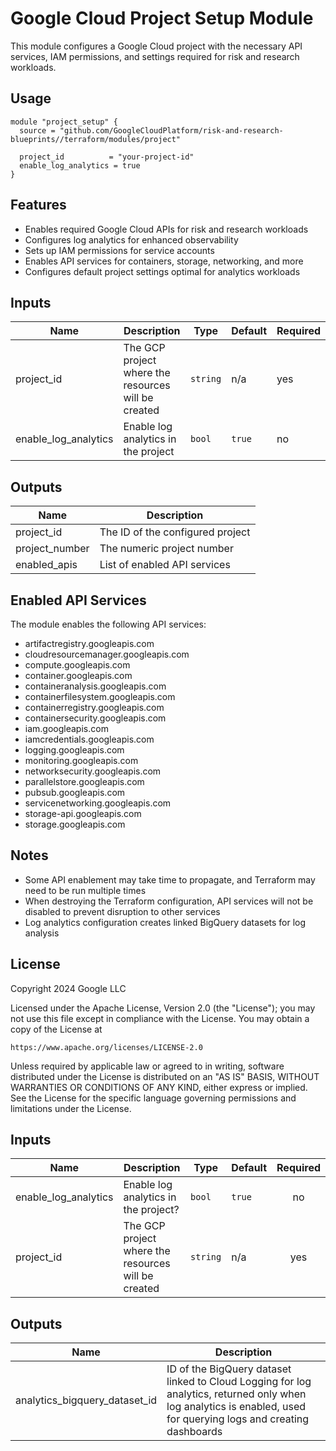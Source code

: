 # Google Cloud Project Setup Module

This module configures a Google Cloud project with the necessary API services, IAM permissions, and settings required for risk and research workloads.

## Usage

```hcl
module "project_setup" {
  source = "github.com/GoogleCloudPlatform/risk-and-research-blueprints//terraform/modules/project"

  project_id          = "your-project-id"
  enable_log_analytics = true
}
```

## Features

- Enables required Google Cloud APIs for risk and research workloads
- Configures log analytics for enhanced observability
- Sets up IAM permissions for service accounts
- Enables API services for containers, storage, networking, and more
- Configures default project settings optimal for analytics workloads

## Inputs

| Name | Description | Type | Default | Required |
|------|-------------|------|---------|----------|
| project_id | The GCP project where the resources will be created | `string` | n/a | yes |
| enable_log_analytics | Enable log analytics in the project | `bool` | `true` | no |

## Outputs

| Name | Description |
|------|-------------|
| project_id | The ID of the configured project |
| project_number | The numeric project number |
| enabled_apis | List of enabled API services |

## Enabled API Services

The module enables the following API services:

- artifactregistry.googleapis.com
- cloudresourcemanager.googleapis.com
- compute.googleapis.com
- container.googleapis.com
- containeranalysis.googleapis.com
- containerfilesystem.googleapis.com
- containerregistry.googleapis.com
- containersecurity.googleapis.com
- iam.googleapis.com
- iamcredentials.googleapis.com
- logging.googleapis.com
- monitoring.googleapis.com
- networksecurity.googleapis.com
- parallelstore.googleapis.com
- pubsub.googleapis.com
- servicenetworking.googleapis.com
- storage-api.googleapis.com
- storage.googleapis.com

## Notes

- Some API enablement may take time to propagate, and Terraform may need to be run multiple times
- When destroying the Terraform configuration, API services will not be disabled to prevent disruption to other services
- Log analytics configuration creates linked BigQuery datasets for log analysis

## License

Copyright 2024 Google LLC

Licensed under the Apache License, Version 2.0 (the "License");
you may not use this file except in compliance with the License.
You may obtain a copy of the License at

    https://www.apache.org/licenses/LICENSE-2.0

Unless required by applicable law or agreed to in writing, software
distributed under the License is distributed on an "AS IS" BASIS,
WITHOUT WARRANTIES OR CONDITIONS OF ANY KIND, either express or implied.
See the License for the specific language governing permissions and
limitations under the License.

<!-- BEGINNING OF PRE-COMMIT-TERRAFORM DOCS HOOK -->
## Inputs

| Name | Description | Type | Default | Required |
|------|-------------|------|---------|:--------:|
| enable\_log\_analytics | Enable log analytics in the project? | `bool` | `true` | no |
| project\_id | The GCP project where the resources will be created | `string` | n/a | yes |

## Outputs

| Name | Description |
|------|-------------|
| analytics\_bigquery\_dataset\_id | ID of the BigQuery dataset linked to Cloud Logging for log analytics, returned only when log analytics is enabled, used for querying logs and creating dashboards |

<!-- END OF PRE-COMMIT-TERRAFORM DOCS HOOK -->